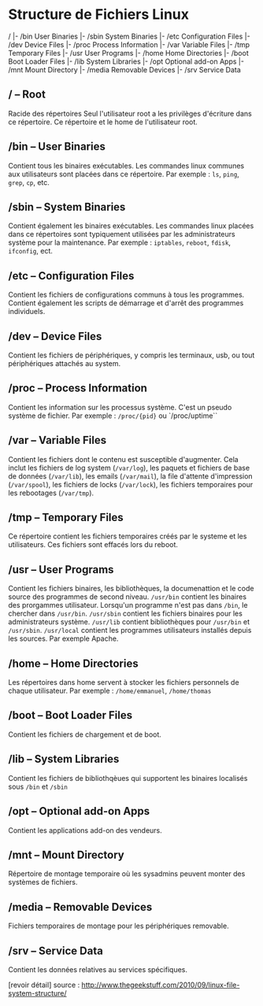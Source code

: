 Structure de Fichiers Linux
==========

/
|-  /bin        User Binaries
|-  /sbin       System Binaries
|-  /etc        Configuration Files
|-  /dev        Device Files
|-  /proc       Process Information
|-  /var        Variable Files
|-  /tmp        Temporary Files
|-  /usr        User Programs
|-  /home       Home Directories
|-  /boot       Boot Loader Files
|-  /lib        System Libraries
|-  /opt        Optional add-on Apps
|-  /mnt        Mount Directory
|-  /media      Removable Devices
|-  /srv        Service Data


## / – Root

Racide des répertoires
Seul l'utilisateur root a les privilèges d'écriture dans ce répertoire.
Ce répertoire et le home de l'utilisateur root.


## /bin – User Binaries

Contient tous les binaires exécutables.
Les commandes linux communes aux utilisateurs sont placées dans ce répertoire.
Par exemple : `ls`, `ping`, `grep`, `cp`, etc.


## /sbin – System Binaries

Contient également les binaires exécutables.
Les commandes linux placées dans ce répertoires sont typiquement utilisées par les administrateurs système pour la maintenance.
Par exemple : `iptables`, `reboot`, `fdisk`, `ifconfig`, ect.


## /etc – Configuration Files

Contient les fichiers de configurations communs à tous les programmes.
Contient également les scripts de démarrage et d'arrêt des programmes individuels.


## /dev – Device Files

Contient les fichiers de périphériques, y compris les terminaux, usb, ou tout périphériques attachés au system.


## /proc – Process Information

Contient les information sur les processus système.
C'est un pseudo système de fichier.
Par exemple : `/proc/{pid}` ou `/proc/uptime``


## /var – Variable Files

Contient les fichiers dont le contenu est susceptible d'augmenter.
Cela inclut les fichiers de log system (`/var/log`), les paquets et fichiers de base de données (`/var/lib`), les emails (`/var/mail`), la file d'attente d'impression (`/var/spool`), les fichiers de locks (`/var/lock`), les fichiers temporaires pour les rebootages (`/var/tmp`).


## /tmp – Temporary Files

Ce répertoire contient les fichiers temporaires créés par le systeme et les utilisateurs.
Ces fichiers sont effacés lors du reboot.


## /usr – User Programs

Contient les fichiers binaires, les bibliothèques, la documenattion et le code source des programmes de second niveau.
`/usr/bin` contient les binaires des prorgammes utilisateur. Lorsqu'un programme n'est pas dans `/bin`, le chercher dans `/usr/bin`.
`/usr/sbin` contient les fichiers binaires pour les administrateurs système.
`/usr/lib` contient bibliothèques pour `/usr/bin` et `/usr/sbin`.
`/usr/local` contient les programmes utilisateurs installés depuis les sources. Par exemple Apache.


## /home – Home Directories

Les répertoires dans home servent à stocker les fichiers personnels de chaque utilisateur.
Par exemple : `/home/emmanuel`, `/home/thomas`


## /boot – Boot Loader Files

Contient les fichiers de chargement et de boot.


## /lib – System Libraries

Contient les fichiers de bibliothqèues qui supportent les binaires localisés sous `/bin` et `/sbin`


## /opt – Optional add-on Apps

Contient les applications add-on des vendeurs.

## /mnt – Mount Directory

Répertoire de montage temporaire où les sysadmins peuvent monter des systèmes de fichiers.


## /media – Removable Devices

Fichiers temporaires de montage pour les périphériques removable.


## /srv – Service Data

Contient les données relatives au services spécifiques.

[revoir détail]
source : http://www.thegeekstuff.com/2010/09/linux-file-system-structure/